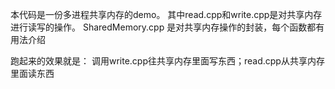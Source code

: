 本代码是一份多进程共享内存的demo。
其中read.cpp和write.cpp是对共享内存进行读写的操作。
SharedMemory.cpp 是对共享内存操作的封装，每个函数都有用法介绍

跑起来的效果就是：
调用write.cpp往共享内存里面写东西；read.cpp从共享内存里面读东西
